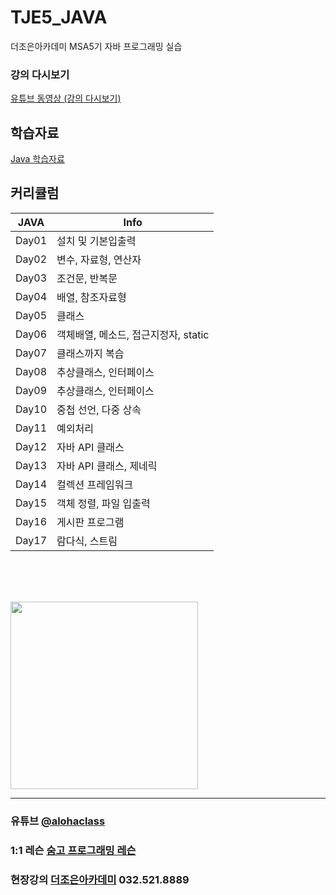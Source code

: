 # TJE5_JAVA
더조은아카데미 MSA5기 자바 프로그래밍 실습


### 강의 다시보기
<a href="https://www.youtube.com/watch?v=MJur5jdtMpc&list=PL4C2AmBC9jOaQx101tfsOzzxFX6uyYmpF" target="_blank">유튜브 동영상 (강의 다시보기)</a>


## 학습자료
<a href="https://wwwaloha.oopy.io/67d7a126-8753-494d-9857-0c6162861680" target="_blank">Java 학습자료</a>


## 커리큘럼

| JAVA | Info |
| ------ | ------ |
| Day01 | 설치 및 기본입출력 |
| Day02 | 변수, 자료형, 연산자 |
| Day03 | 조건문, 반복문 |
| Day04 | 배열, 참조자료형 |
| Day05 | 클래스 |
| Day06 | 객체배열, 메소드, 접근지정자, static |
| Day07 | 클래스까지 복습 |
| Day08 | 추상클래스, 인터페이스 |
| Day09 | 추상클래스, 인터페이스 |
| Day10 | 중첩 선언, 다중 상속 |
| Day11 | 예외처리 |
| Day12 | 자바 API 클래스 |
| Day13 | 자바 API 클래스, 제네릭 |
| Day14 | 컬렉션 프레임워크 |
| Day15 | 객체 정렬, 파일 입출력 |
| Day16 | 게시판 프로그램 |
| Day17 | 람다식, 스트림 |



<br><br><br>


<img src="https://i.imgur.com/CbuD3gl.png" width="300">


<hr>

### 유튜브 [@alohaclass](https://www.youtube.com/@alohaclass8075)

### 1:1 레슨 [숨고 프로그래밍 레슨](https://soomgo.com/profile/users/717340)

### 현장강의 [더조은아카데미](http://bu.tjoeun.co.kr/) 032.521.8889
